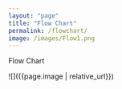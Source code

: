 ```yaml
---
layout: "page"
title: "Flow Chart"
permalink: /flowchart/
image: /images/Flow1.png
---
```


Flow Chart

![]({{page.image | relative_url}})

